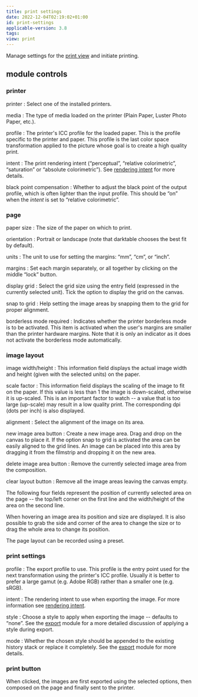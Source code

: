 ```yaml
---
title: print settings
date: 2022-12-04T02:19:02+01:00
id: print-settings
applicable-version: 3.8
tags:
view: print
---
```


Manage settings for the [print view](../../../views/print/_index.md) and initiate printing.

## module controls

### printer

printer
: Select one of the installed printers.

media
: The type of media loaded on the printer (Plain Paper, Luster Photo Paper, etc.).

profile
: The printer's ICC profile for the loaded paper. This is the profile specific to the printer and paper. This profile is the last color space transformation applied to the picture whose goal is to create a high quality print.

intent
: The print rendering intent (“perceptual”, “relative colorimetric”, “saturation” or “absolute colorimetric”). See [rendering intent](../../../special-topics/color-management/rendering-intent.md) for more details.

black point compensation
: Whether to adjust the black point of the output profile, which is often lighter than the input profile. This should be “on” when the _intent_ is set to “relative colorimetric”.

### page

paper size
: The size of the paper on which to print.

orientation
: Portrait or landscape (note that darktable chooses the best fit by default).

units
: The unit to use for setting the margins: “mm”, “cm”, or “inch”.

margins
: Set each margin separately, or all together by clicking on the middle “lock” button.

display grid
: Select the grid size using the entry field (expressed in the currently selected unit). Tick the option to display the grid on the canvas.

snap to grid
: Help setting the image areas by snapping them to the grid for proper alignment.

borderless mode required
: Indicates whether the printer borderless mode is to be activated. This item is activated when the user's margins are smaller than the printer hardware margins. Note that it is only an indicator as it does not activate the borderless mode automatically.

### image layout

image width/height
: This information field displays the actual image width and height (given with the selected units) on the paper.

scale factor
: This information field displays the scaling of the image to fit on the paper. If this value is less than 1 the image is down-scaled, otherwise it is up-scaled. This is an important factor to watch -- a value that is too large (up-scale) may result in a low quality print. The corresponding dpi (dots per inch) is also displayed.

alignment
: Select the alignment of the image on its area.

new image area button
: Create a new image area. Drag and drop on the canvas to place it. If the option snap to grid is activated the area can be easily aligned to the grid lines. An image can be placed into this area by dragging it from the filmstrip and dropping it on the new area.

delete image area button
: Remove the currently selected image area from the composition.

clear layout button
: Remove all the image areas leaving the canvas empty.

The following four fields represent the position of currently selected area on the page -- the top/left corner on the first line and the width/height of the area on the second line.

When hovering an image area its position and size are displayed. It is also possible to grab the side and corner of the area to change the size or to drag the whole area to change its position.

The page layout can be recorded using a preset.

### print settings

profile
: The export profile to use. This profile is the entry point used for the next transformation using the printer's ICC profile. Usually it is better to prefer a large gamut (e.g. Adobe RGB) rather than a smaller one (e.g. sRGB).

intent
: The rendering intent to use when exporting the image. For more information see [rendering intent](../../../special-topics/color-management/rendering-intent.md).

style
: Choose a style to apply when exporting the image -- defaults to “none”. See the [export](../shared/export.md) module for a more detailed discussion of applying a style during export.

mode
: Whether the chosen style should be appended to the existing history stack or replace it completely. See the [export](../shared/export.md) module for more details.

### print button

When clicked, the images are first exported using the selected options, then composed on the page and finally sent to the printer.
